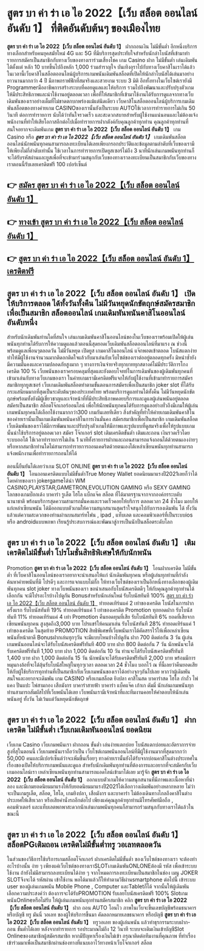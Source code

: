 # สูตร บา ค่า ร่า เอ ไอ 2022【เว็บ สล็อต ออนไลน์ อันดับ 1】  ที่ติดอันดับต้นๆ ของเมืองไทย

**สูตร บา ค่า ร่า เอ ไอ 2022【เว็บ สล็อต ออนไลน์ อันดับ 1】** ฝากถอนเงิน ไม่มีขั้นต่ำ  อีกหนึ่งบริการทางเลือกสำหรับคนยุคสมัยใหม่ 4G และ 5G ที่มีบริการสุดประทับใจสำหรับนักล่าโบนัสที่เข้ามาทำรายการสมัครเป็นสมาชิกกับทางเว็บของทางเราร่วมเสี่ยงโชค เกม Casino  ฝาก ไม่มีขั้นต่ำ เล่นเดิมพันได้ตั้งแต่ หลัก 10 บาทขึ้นไปถึงหลัก 1,000 ร่วมสำราญใจ บันเทิงอุราไปกับทางเว็บคาสิโนเราได้แล้วในเวลานี้เว็บคาสิโนสล็อตออนไลน์ผู้บริการเกมพนันเดิมพันสล็อตที่เปิดให้นักล่าโบนัสได้เล่นมาอย่างยาวนานมากกว่า 4 ปี มีภาพกราฟฟิกที่สมจริงและสวยงาม ระบบ 3 มิติ
อีกทั้งทางในเว็บไซต์เรายังมี Programmerมืออาชีพการสร้างระบบที่คอยดูแลและให้บริการ  รวมไปถึงพัฒนาและปรับปรุงตัวเกมให้มีประสิทธิภาพและน่าใช้งานอยู่ตลอดเวลา เพื่อที่ให้สมาชิกที่เข้ามาใช้งานได้รับการดูแลจากทางเว็บเดิมพันของเราอย่างเต็มที่ไม่ขาดตกบกพร่องแม้แต่นิดเดียว เว็บคาสิโนสล็อตออนไลน์ผู้บริการเกมเดิมพันสล็อตของทางค่ายเกม CASINOของเรานั้นยังเป็นระบบ AUTOใช้เวลาการทำรายการไม่เกิน 50 วินาที ต่อการทำรายการ นับได้ว่าทันใจรวดเร็ว และสะดวกสบายสำหรับผู้ใช้งานแน่นอนและไม่ต้องแจ้งพนักงานที่ทำให้เสียโอกาสอีกต่อไปเมื่อทำรายการฝากตังค์กับคุณลูกค้าทุกท่าน
คุณลูกค้าทุกท่านที่สนใจอยากจะเดิมพันเกม **สูตร บา ค่า ร่า เอ ไอ 2022【เว็บ สล็อต ออนไลน์ อันดับ 1】** เกม Casino  หรือ ***สูตร บา ค่า ร่า เอ ไอ 2022【เว็บ สล็อต ออนไลน์ อันดับ 1】*** เกมเดิมพันสล็อตออนไลน์นักพนันทุกคนสามารถลงทะเบียนได้เลยเพียงกรอกประวัติและข้อมูลตามลำดับที่เว็บของเรามีให้เพียงไม่กี่ลำดับเท่านั้น ใช้เวลาในการทำรายการเปิดยูสเซอร์ไม่ถึง 3 นาทีนักเล่นเกมพนันทุกท่านก็จะได้รับรหัสผ่านและยูสเพื่อที่จะเข้ามาร่วมสนุกกับเว็บของทางเราลงทะเบียนเป็นสมาชิกกับเว็บของทางเราตอนนี้รับเลยเครดิตฟรี 100 เปอร์เซ็นต์

## 👉 [สมัคร สูตร บา ค่า ร่า เอ ไอ 2022【เว็บ สล็อต ออนไลน์ อันดับ 1】](https://archa888.com/)
## 👉 [ทางเข้า สูตร บา ค่า ร่า เอ ไอ 2022【เว็บ สล็อต ออนไลน์ อันดับ 1】](https://archa888.com/)
## 👉 [สูตร บา ค่า ร่า เอ ไอ 2022【เว็บ สล็อต ออนไลน์ อันดับ 1】 เครดิตฟรี](https://archa888.com/)

## สูตร บา ค่า ร่า เอ ไอ 2022【เว็บ สล็อต ออนไลน์ อันดับ 1】 เปิดให้บริการตลอด ได้ทั้งวันทั้งคืน ไม่มีวันหยุดนักขัตฤกษ์สมัครสมาชิกเพื่อเป็นสมาชิก สล็อตออนไลน์ เกมเดิมพันพนันคาสิโนออนไลน์อันดับหนึ่ง

สำหรับนักเดิมพันท่านใดที่สนใจ เล่นเกมเดิมพันคาสิโนออนไลน์ของในเว็บของเราพร้อมเปิดให้ผู้เล่นพนันทุกท่านได้รับการให้ความดูแลแล้วตอนนี้สุดยอดเว็บเดิมพันสล็อตออนไลน์ที่มาแรง ณ ช่วงนี้ พร้อมดูแลเพื่อนๆตลอดวัน ไม่มีวันหยุด เปิดยูส เกมคาสิโนออนไลน์ แจ๊กพอตเข้าตลอด โบนัสแตกง่าย ทำให้มีผู้ใช้งานจำนวนมากติดอกติดใจแล้วกับมาเล่นกับเว็บไซต์ของเราต่ออยู่ตลอดทุกครั้ง มิหนำซ้ำยังมีความมั่นคงและความปลอดภัยสูงมาก ๆ ทางการเงินจ่ายจริงทุกบาททุกสตางค์ไม่มีประวัติการโกงเครดิต 100 % เว็บพนันของเราครอบคลุมที่สุดและยังตอบโจทย์ในการเดิมพันของผู้เดิมพันทุกคนที่เข้ามาเล่นกับทางเว็บเกมของเรา
ในค่ายเกมเรามีเครดิตฟรีแจกให้กับผู้ใช้งานที่เข้ามาทำรายการสมัครสมาชิกทุกยูสเซอร์ เว็บเกมเดิมพันสล็อตทำตามขั้นตอนการสมัครเพื่อเป็นสมาชิก joker slot ที่ได้รับกระแสนิยมมากที่สุดเป็นระดับต้นๆของประเทศไทย พร้อมบริการดูแลท่านได้ทั้งคืน ไม่มีวันหยุดนักขัตฤกษ์พร้อมทั้งยังมีผู้เชี่ยวชาญและเจ้าหน้าที่ที่มีประสิทธิภาพคอยบริการและดูแลผู้เล่นพนันอยู่ตลอด สมัครเป็นสมาชิก สล็อตโจ๊กเกอร์ออนไลน์ เพื่อให้นักพนันทุกคนได้รับการดูแลอย่างทั่วถึงมีเกมให้ผู้เล่นเกมพนันทุกคนได้เลือกใช้งานมากกว่า300 เกมกันเลยทีเดียว
สิ่งสำคัญที่ทำให้ค่ายเกมเดิมพันคาสิโนของค่ายเรานั้นเป็นเกมเดิมพันพนันคาสิโนการเงินมั่นคง สมัครสมาชิกเพื่อเป็นสมาชิก  เกมเดิมพันสล็อตเว็บเดิมพันของเราได้มีการพัฒนาและปรับปรุงตัวเกมให้มีภาพและรูปแบบที่ดูสมจริงเพื่อให้รูปแบบเกมนั้นน่าใช้บริการอยู่ตลอดเวลา สมัคร โจ๊กเกอร์ slot เติมเครดิตขั้นต่ำ เติมและถอน เงินรวดเร็วโดยระบบออโต้ ใช้เวลาทำรายการไม่เกิน 1 นาทีทั้งรายการฝากและถอนสามารถแจ้งถอนได้ด้วยตนเองง่ายๆ หรือหากสมาชิกท่านใดไม่สามารถทำรายการถอนเคดริตด้วยตนเองได้เหล่าเซียนพนันทุกท่านสามารถแจ้งพนักงานเพื่อทำรายการถอนให้ได้

ตอนนี้ยืนยันได้เลยว่าเกม SLOT ONLINE  **สูตร บา ค่า ร่า เอ ไอ 2022【เว็บ สล็อต ออนไลน์ อันดับ 1】** โอนถอนเครดิตแบบไม่มีขั้นต่ำTrue Money Wallet ยอดนิยมมาแรงปี2021เลยก็ว่าได้โดยค่ายของเรา jokergameได้นำ  WM CASINO,PLAYSTAR,GAMETRON,EVOLUTION GAMING หรือ SEXY GAMING โลกของเกมป๊อกเด้ง บาคาร่า รูเล็ต ไฮโล แบ็กแจ๊ค สล็อต ที่ได้มาตรฐานจากจากองค์กรระบดับนานาชาติ พร้อมบริการสุดความสามารถมั่นคงและรวดเร็วคอยให้บริการ ตลอดเวลา 24 ชั่วโมง มอบให้แก่เหล่าเซียนพนัน ได้มีออกแบบตัวเกมให้ความสนุกสนานสุดเร้าใจสนุกไปกับการลงเดิมพัน ได้ ทั้งวัน แล้วแต่ความสะดวกของท่านผ่านบนสมาร์ทโฟน , ipad , แท็บเลต และคอมพิวเตอร์ที่เป็นระบบios หรือ androidแบบพกพา เรียนรู้ประสบการณ์และพัฒนาสู่การเป็นนักปั่นสล็อตระดับโลก

## สูตร บา ค่า ร่า เอ ไอ 2022【เว็บ สล็อต ออนไลน์ อันดับ 1】 เติมเครดิตไม่มีขั้นต่ำ โปรโมชั่นสิทธิพิเศษให้กับนักพนัน

 Promotion  **สูตร บา ค่า ร่า เอ ไอ 2022【เว็บ สล็อต ออนไลน์ อันดับ 1】** โอนฝากเครดิต ไม่มีขั้นต่ำ ที่เว็บคาสิโนออนไลน์ของเราอยากจะนำเสนอให้แก่  นักเดิมพันทุกคน หรือผู้เล่นทุกท่านที่กำลังค้นหาค่ายพนันที่มี โปรดีๆ และการแจกแบบไม่กั๊ก ให้ทางเว็บไซต์ของเราเป็นอีกหนึ่งทางเลือกของผู้เดิมพันทุกคน slot joker ทางเว็บพนันของเรา ขอนำเสนอกับโบนัสเครดิตดีๆ ให้กับคุณลูกค้าทุกท่านได้เลือกกัน จะมีโปรอะไรบ้างไปดูกัน
Bonusสำหรับนักเล่นใหม่ รับโบนัสทันที 100% [สูตร บา ค่า ร่า เอ ไอ 2022【เว็บ สล็อต ออนไลน์ อันดับ 1】](https://archa888.com/) ทำยอดเทิร์นแค่ 2 เท่าของเครดิต
โบนัสในการฝากครั้งแรก รับโบนัสทันที 19% ทำยอดเทิร์นแค่ 1 เท่าของเครดิต
 Promotion ทุกยอดฝาก รับโบนัสทันที 11% ทำยอดเทิร์นแค่ 4 เท่า
 Promotion คืนยอดทุนที่เสีย รับโบนัสทันที 6% ยอดที่เสียจากเซียนพนันทุกคน สูงสุดถึง3,000 บาท
โปรแชร์ให้คนมาเล่น รับโบนัสทันที 28% ทำยอดเทิร์นแค่ 1 เท่าของเครดิต
ในสุดท้าย PROMOTION สิทธิพิเศษที่เว็บพนันเราได้คัดสรรไว้ให้เพื่อเหล่าเซียนพนันที่หน้าตาดี Bonusฝากเล่นทุกๆวัน จะมีแบบไหนบ้างไปดูกัน
ฝาก 700 ติดต่อกัน 3 วัน ผู้เล่นเกมพนันออนไลน์จะได้รับโบนัสเครดิตฟรีทันที 400 บาท
ฝาก 800 ติดต่อกัน 7 วัน นักพนันจะได้รับเครดิตฟรีทันที 1,100 บาท
ฝาก 1,000 ติดต่อกัน 10 วัน ท่านจะได้รับโบนัสเครดิตฟรีทันที 1,400 บาท
ฝาก 1,000 ติดต่อกัน 15 วัน นักพนันจะได้รับเครดิตฟรีทันที 2,000 บาท
พร้อมมีการหมุนกงล้อที่จะได้ลุ้นรับโบนัสใหญ่ในทุกๆเวลา ตลอดเวลา 24 ชั่วโมง บอกไว้ ณ ที่นี้เลยว่าคืนยอดเสียให้กับผู้ใช้บริการทุกท่านที่เป็นสมาชิกกับเว็บเกมพนันของเราได้อย่างจุกๆกันไปเลย หากว่าผู้เดิมพันสนใจและอยากจะเดิมพัน เกม CASINO หรือเกมสล็อต ยิงปลา คาสิโนสด บาคาร่าสด ไฮโล กำถั่ว ไพ่แคง ปั่นแปะ ไพ่สามกอง เสือมังกร บาคาร่าสายฟ้า บาคาร่า แบ็คแจ๊ค เก้าเก ดัมมี่ นักเล่นเกมพนันทุกท่านสามารถสัมผัสไปที่เว็บพนันได้เลย เว็บพนันเรามีเจ้าหน้าที่และทีมงานคอยให้คำตอบให้นักเล่นพนันอยู่ ทั้งวัน ไม่เว้นแต่วันหยุดนักขัตฤกษ์

## สูตร บา ค่า ร่า เอ ไอ 2022【เว็บ สล็อต ออนไลน์ อันดับ 1】 ฝากเครดิต ไม่มีขั้นต่ำ  เว็บเกมเดิมพันออนไลน์ ยอดนิยม

เว็บเกม Casino เว็บเกมพนันเรา ฝากถอน ขั้นต่ำ เล่นง่ายแตกบ่อย โบนัสแตกบ่อยและอัตราการจ่ายสูงที่สุในตอนนี้ เว็บเกมพนันเราถือว่าเป็น เว็บไซต์เกมพนันออนไลน์ที่มีผู้ใช้งานมากที่สุดมากกว่า 50,000 คนและมีเปอร์เซ็นต์ว่าจะเพิ่มขึ้นเรื่อยๆ ทางค่ายเรานั้นยังได้รับจากบ่อนคาสิโนต่างประเทศในเรื่องของเปิดให้บริการเกมพนันและดูแล สำหรับนักเดิมพันทุกท่านที่ต้องการและอยากที่จะสมัครกับเว็บเกมออนไลน์เรา เหล่าเซียนพนันทุกท่านสามารถแอดไลน์เข้ามาได้เลย
	มารู้จัก **สูตร บา ค่า ร่า เอ ไอ 2022【เว็บ สล็อต ออนไลน์ อันดับ 1】** ออกแบบตัวเกมให้ความสนุกสนานที่มีภาพและเนื้อหาที่น่าลอง และมีเกมยอดนิยมมาแรงให้กับยอดนิยมมาแรงปี2021ได้เลือกวางเดิมพันอย่างหลากหลาย  ไม่ว่าจะเป็นเกมรูเล็ต, สล็อต, ไฮโล, เกมยิงปลา, เสือมังกร และบาคาร่า ไม่ต้องเดินทางไกลถึงคาสิโนต่างประเทศให้เสียเวลา หรือเสียค่านั่งรถอีกต่อไป เพียงแค่คุณลูกค้าทุกท่านมีโทรศัพท์มือถือ , คอมพิวเตอร์ และแท็บเลตพกพาสะดวกนักเล่นเกมพนันทุกคนก็สามารถร่วมสนุกกับทางเราได้แล้วในขณะนี้

## สูตร บา ค่า ร่า เอ ไอ 2022【เว็บ สล็อต ออนไลน์ อันดับ 1】 สล็อตPGเติมถอน เครดิตไม่มีขั้นต่ำทรู วอเลทตลอดวัน

ในส่วนของวิธีการใช้บริการเกมสล็อตโจ๊กเกอร์ ฝากเครดิตไม่มีขั้นต่ำ ของเว็บไซต์ของทางเรา จะต้องทำอะไรบ้างนั้น ง่าย ๆ เพียงแค่เว็บไซต์ของทางเราSLOTเกมเดิมพันONLONEต้องมี รหัส เพื่อเข้าระบบใช้งาน ถ้ายังไม่มีสามารถลงทะเบียนได้ง่าย ๆ จากโหมดการลงทะเบียนเป็นสมาชิกในช่อง เมนู JOKER SLOTจึงจะได้ รหัสผ่าน เข้าใช้งาน พอได้มาแล้วก็ให้ทำตามวิธีผ่านsmartphone ต่อไปนี้
เข้าระบบ user  ของผู้เล่นเกมพนัน Mobile Phone , Computer และTabletก็ได้
จากนั้นให้ผู้เดิมพันเลือกความประสงค์ว่า ต้องการจะได้รับPROMOTION รับเลยโบนัสเครดิตฟรี 100% SlotเกมพนันOnlineหรือไม่รับ
ให้ผู้เล่นเกมพนันทุกท่านสมัครสมาชิก คลิก **สูตร บา ค่า ร่า เอ ไอ 2022【เว็บ สล็อต ออนไลน์ อันดับ 1】** ฝาก ถอน AUTO โอนไว ภาพในเว็บจะขึ้นเลขบัญชีพร้อมธนาคาร หรือบัญชี ทรู มันนี่ วอเลท ของผู้ให้บริการขึ้นมา
คัดลอกหมายเลขธนาคาร หรือบัญชี **สูตร บา ค่า ร่า เอ ไอ 2022【เว็บ สล็อต ออนไลน์ อันดับ 1】** ทรูวอเลท ของผู้เล่นพนัน แล้วทำธุรกรรมระบบฝาก-ถอน ขั้นต่ำได้เลย
หลังจากทำรายการ รอประมาณไม่ถึง 12 วินาที ระบบจะเติมเงินเข้าบัญชีSlot Onlineของสมาชิกผู้สมัครสมาชิก
หากมีปัญหาเรื่องเงินไม่เข้า กรุณาติดต่อทีมงานที่คุณภาพ ที่ทำเรื่องเข้าร่วมมาเพื่อเป็นสมาชิกผ่านช่องทางที่แนบเอาไว้ทางหน้าเว็บโจ๊กเกอร์ สล็อต



